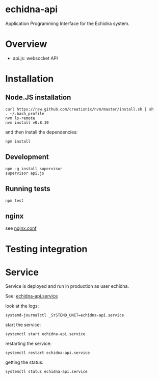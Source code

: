 # echidna-api

Application Programming Interface for the Echidna system.

# Overview

* api.js: websocket API

# Installation

## Node.JS installation

```
curl https://raw.github.com/creationix/nvm/master/install.sh | sh
. ~/.bash_profile
nvm ls-remote
nvm install v0.8.19
```

and then install the dependencies:

```
npm install
```

## Development

```
npm -g install supervisor
supervisor api.js
```

## Running tests

```
npm test
```

## nginx

see [nginx.conf](https://github.com/transist/echidna/blob/master/echidna1/conf/home/echidna/nginx/conf/nginx.conf)

# Testing integration

# Service

Service is deployed and run in production as user echidna.

See: [echidna-api.service](https://github.com/transist/echidna/blob/master/echidna1/conf/etc/systemd/system/echidna-api.service)

look at the logs:

    systemd-journalctl _SYSTEMD_UNIT=echidna-api.service

start the service:

    systemctl start echidna-api.service

restarting the service:

    systemctl restart echidna-api.service

getting the status:

    systemctl status echidna-api.service
